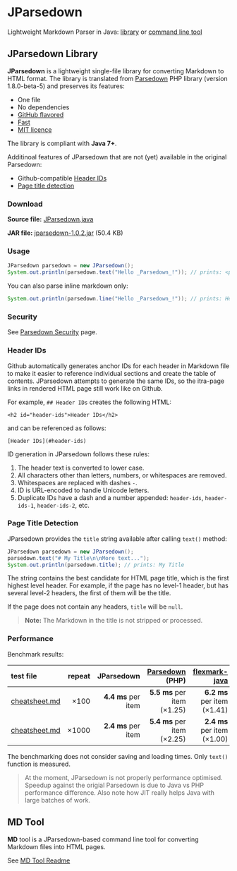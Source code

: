# JParsedown

Lightweight Markdown Parser in Java: [library](#jparsedown-library) or [command line tool](mdtool/readme.md)

## JParsedown Library

**JParsedown** is a lightweight single-file library for converting Markdown to HTML format.
The library is translated from [Parsedown](https://github.com/erusev/parsedown) PHP library
(version 1.8.0-beta-5) and preserves its features:

* One file
* No dependencies
* [GitHub flavored](https://help.github.com/articles/github-flavored-markdown)
* [Fast](#performance)
* [MIT licence](LICENSE)

The library is compliant with **Java 7+**.

Additinoal features of JParsedown that are not (yet) available in the original Parsedown:

* Github-compatible [Header IDs](#header-ids)
* [Page title detection](#page-title-detection)


### Download

**Source file:** [JParsedown.java](src/com/xrbpowered/jparsedown/JParsedown.java)

**JAR file:** [jparsedown-1.0.2.jar](https://github.com/ashurrafiev/JParsedown/releases/download/1.0.2/jparsedown-1.0.2.jar) (50.4 KB)

### Usage

```java
JParsedown parsedown = new JParsedown();
System.out.println(parsedown.text("Hello _Parsedown_!")); // prints: <p>Hello <em>Parsedown</em>!</p>
```

You can also parse inline markdown only:

```java
System.out.println(parsedown.line("Hello _Parsedown_!")); // prints: Hello <em>Parsedown</em>!
```

### Security

See [Parsedown Security](https://github.com/erusev/parsedown#security) page.


### Header IDs

Github automatically generates anchor IDs for each header in Markdown file to make it
easier to reference individual sections and create the table of contents. JParsedown attempts to generate
the same IDs, so the itra-page links in rendered HTML page still work like on Github.

For example, `## Header IDs` creates the following HTML:

```
<h2 id="header-ids">Header IDs</h2>
```

and can be referenced as follows:


```
[Header IDs](#header-ids)
```

ID generation in JParsedown follows these rules:

1. The header text is converted to lower case.
1. All characters other than letters, numbers, or whitespaces are removed.
1. Whitespaces are replaced with dashes `-`.
1. ID is URL-encoded to handle Unicode letters.
1. Duplicate IDs have a dash and a number appended: `header-ids`, `header-ids-1`, `header-ids-2`, etc.


### Page Title Detection

JParsedown provides the `title` string available after calling `text()` method:

```java
JParsedown parsedown = new JParsedown();
parsedown.text("# My Title\n\nMore text...");
System.out.println(parsedown.title); // prints: My Title
```

The string contains the best candidate for HTML page title, which is the first highest level header.
For example, if the page has no level-1 header, but has several level-2 headers, the first of them
will be the title.

If the page does not contain any headers, `title` will be `null`.

> **Note:** The Markdown in the title is not stripped or processed.


### Performance

Benchmark results:

| test file | repeat | JParsedown | [Parsedown](https://github.com/erusev/parsedown) (PHP) | [flexmark-java](https://github.com/vsch/flexmark-java) |
| :--- | ---: | ---: | ---: | ---: |
| [cheatsheet.md](mdtool/cheatsheet.md) | &times;100 | **4.4 ms** per item | **5.5 ms** per item (&times;1.25) | **6.2 ms** per item (&times;1.41) |
| [cheatsheet.md](mdtool/cheatsheet.md) | &times;1000 | **2.4 ms** per item | **5.4 ms** per item (&times;2.25) | **2.4 ms** per item (&times;1.00) |

The benchmarking does not consider saving and loading times. Only `text()` function is measured.

> At the moment, JParsedown is not properly performance optimised.
> Speedup against the origial Parsedown is due to Java vs PHP performance difference.
> Also note how JIT really helps Java with large batches of work.

## MD Tool

**MD** tool is a JParsedown-based command line tool for converting Markdown files into HTML pages.

See [MD Tool Readme](mdtool/readme.md)
